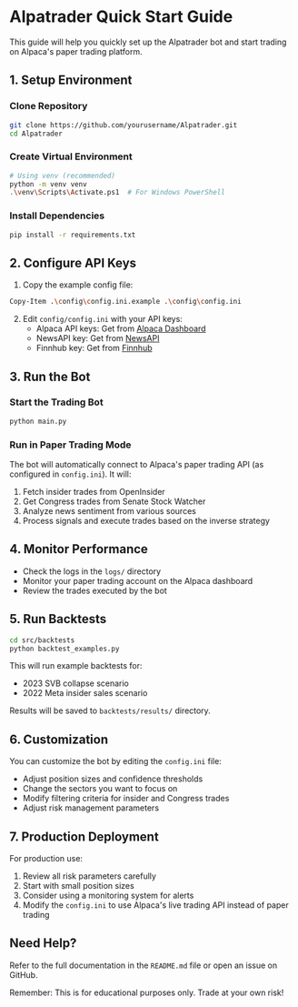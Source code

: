 # Alpatrader Quick Start Guide

This guide will help you quickly set up the Alpatrader bot and start trading on Alpaca's paper trading platform.

## 1. Setup Environment

### Clone Repository
```bash
git clone https://github.com/yourusername/Alpatrader.git
cd Alpatrader
```

### Create Virtual Environment
```bash
# Using venv (recommended)
python -m venv venv
.\venv\Scripts\Activate.ps1  # For Windows PowerShell
```

### Install Dependencies
```bash
pip install -r requirements.txt
```

## 2. Configure API Keys

1. Copy the example config file:
```bash
Copy-Item .\config\config.ini.example .\config\config.ini
```

2. Edit `config/config.ini` with your API keys:
   - Alpaca API keys: Get from [Alpaca Dashboard](https://app.alpaca.markets/paper/dashboard/overview)
   - NewsAPI key: Get from [NewsAPI](https://newsapi.org/register)
   - Finnhub key: Get from [Finnhub](https://finnhub.io/register)

## 3. Run the Bot

### Start the Trading Bot
```bash
python main.py
```

### Run in Paper Trading Mode
The bot will automatically connect to Alpaca's paper trading API (as configured in `config.ini`). It will:

1. Fetch insider trades from OpenInsider
2. Get Congress trades from Senate Stock Watcher
3. Analyze news sentiment from various sources
4. Process signals and execute trades based on the inverse strategy

## 4. Monitor Performance

- Check the logs in the `logs/` directory
- Monitor your paper trading account on the Alpaca dashboard
- Review the trades executed by the bot

## 5. Run Backtests

```bash
cd src/backtests
python backtest_examples.py
```

This will run example backtests for:
- 2023 SVB collapse scenario
- 2022 Meta insider sales scenario

Results will be saved to `backtests/results/` directory.

## 6. Customization

You can customize the bot by editing the `config.ini` file:

- Adjust position sizes and confidence thresholds
- Change the sectors you want to focus on
- Modify filtering criteria for insider and Congress trades
- Adjust risk management parameters

## 7. Production Deployment

For production use:
1. Review all risk parameters carefully
2. Start with small position sizes
3. Consider using a monitoring system for alerts
4. Modify the `config.ini` to use Alpaca's live trading API instead of paper trading

## Need Help?

Refer to the full documentation in the `README.md` file or open an issue on GitHub.

Remember: This is for educational purposes only. Trade at your own risk!
